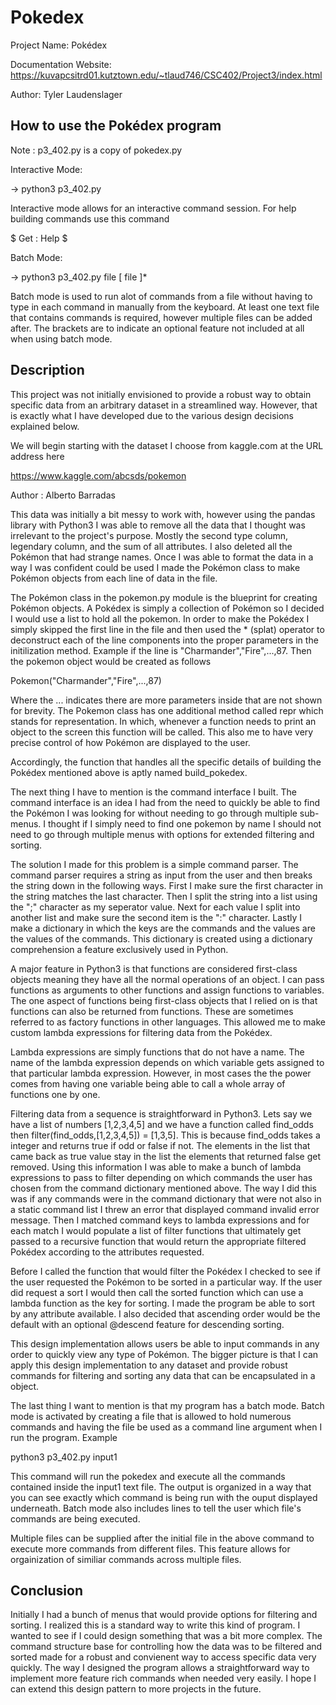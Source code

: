 # Pokedex

Project Name: Pokédex

Documentation Website:
https://kuvapcsitrd01.kutztown.edu/~tlaud746/CSC402/Project3/index.html

Author: Tyler Laudenslager

How to use the Pokédex program
--------------------------------------
Note : p3_402.py is a copy of pokedex.py

Interactive Mode:
  
  -> python3 p3_402.py

Interactive mode allows for an 
interactive command session.
For help building commands use
this command
  
  $ Get : Help $

Batch Mode:
  
  -> python3 p3_402.py file [ file ]*

Batch mode is used to run alot of commands
from a file without having to type in each
command in manually from the keyboard. At
least one text file that contains commands
is required, however multiple files can be
added after. The brackets are to indicate
an optional feature not included at all when
using batch mode.

Description
---------------------------------------

This project was not initially envisioned 
to provide a robust way to obtain specific data
from an arbitrary dataset in a streamlined 
way. However, that is exactly what I have
developed due to the various design decisions
explained below.

We will begin starting with the dataset I choose
from kaggle.com at the URL address here

https://www.kaggle.com/abcsds/pokemon

Author : Alberto Barradas

This data was initially a bit messy to work with,
however using the pandas library with Python3 I was
able to remove all the data that I thought was
irrelevant to the project's purpose. Mostly the
second type column, legendary column, and the
sum of all attributes. I also deleted all the Pokémon
that had strange names. Once I was able to format
the data in a way I was confident could be used
I made the Pokémon class to make Pokémon objects
from each line of data in the file.

The Pokémon class in the pokemon.py module is the
blueprint for creating Pokémon objects. A Pokédex
is simply a collection of Pokémon so I decided I
would use a list to hold all the pokemon. In order
to make the Pokédex I simply skipped the first
line in the file and then used the * (splat) operator
to deconstruct each of the line components into the
proper parameters in the initilization method. Example
if the line is "Charmander","Fire",...,87. Then the
pokemon object would be created as follows

Pokemon("Charmander","Fire",...,87)

Where the ... indicates there are more parameters inside
that are not shown for brevity. The Pokemon class has
one additional method called repr which stands for
representation. In which, whenever a function needs to
print an object to the screen this function will be
called. This also me to have very precise control of
how Pokémon are displayed to the user. 

Accordingly, the function that handles all the specific 
details of building the Pokédex mentioned above is aptly 
named build_pokedex.

The next thing I have to mention is the command interface
I built. The command interface is an idea I had from the 
need to quickly be able to find the Pokémon I was looking 
for without needing to go through multiple sub-menus. I
thought if I simply need to find one pokemon by name I 
should not need to go through multiple menus with options 
for extended filtering and sorting.

The solution I made for this problem is a simple command
parser. The command parser requires a string as input from
the user and then breaks the string down in the following
ways. First I make sure the first character in the string
matches the last character. Then I split the string into
a list using the ";" character as my seperator value. Next
for each value I split into another list and make sure the
second item is the ":" character. Lastly I make a dictionary
in which the keys are the commands and the values are the
values of the commands. This dictionary is created using
a dictionary comprehension a feature exclusively used in
Python.

A major feature in Python3 is that functions are considered
first-class objects meaning they have all the normal operations
of an object. I can pass functions as arguments to other functions
and assign functions to variables. The one aspect of functions
being first-class objects that I relied on is that functions can 
also be returned from functions. These are sometimes referred to
as factory functions in other languages. This allowed me to make
custom lambda expressions for filtering data from the Pokédex.

Lambda expressions are simply functions that do not have a name.
The name of the lambda expression depends on which variable gets
assigned to that particular lambda expression. However, in most
cases the the power comes from having one variable being able
to call a whole array of functions one by one.

Filtering data from a sequence is straightforward in Python3. Lets
say we have a list of numbers [1,2,3,4,5] and we have a function called
find_odds then filter(find_odds,[1,2,3,4,5]) = [1,3,5]. This is because
find_odds takes a integer and returns true if odd or false if not. The
elements in the list that came back as true value stay in the list
the elements that returned false get removed. Using this information I
was able to make a bunch of lambda expressions to pass to filter
depending on which commands the user has chosen from the command
dictionary mentioned above. The way I did this was if any commands
were in the command dictionary that were not also in a static command
list I threw an error that displayed command invalid error message.
Then I matched command keys to lambda expressions and for each match
I would populate a list of filter functions that ultimately get passed
to a recursive function that would return the appropriate filtered
Pokédex according to the attributes requested.

Before I called the function that would filter the Pokédex I checked
to see if the user requested the Pokémon to be sorted in a particular
way. If the user did request a sort I would then call the sorted function
which can use a lambda function as the key for sorting. I made the program
be able to sort by any attribute available. I also decided that ascending
order would be the default with an optional @descend feature for
descending sorting.

This design implementation allows users be able to input commands 
in any order to quickly view any type of Pokémon. The bigger picture
is that I can apply this design implementation to any dataset and
provide robust commands for filtering and sorting any data that
can be encapsulated in a object.

The last thing I want to mention is that my program has a batch mode.
Batch mode is activated by creating a file that is allowed to hold
numerous commands and having the file be used as a command line
argument when I run the program. Example

  python3 p3_402.py input1

This command will run the pokedex and execute all the commands contained
inside the input1 text file. The output is organized in a way that
you can see exactly which command is being run with the ouput displayed
underneath. Batch mode also includes lines to tell the user which
file's commands are being executed.

Multiple files can be supplied after the initial file in the above 
command to execute more commands from different files. This feature
allows for orgainization of similiar commands across multiple files.

Conclusion
----------------------------- 

Initially I had a bunch of menus that would provide options for
filtering and sorting. I realized this is a standard way to write
this kind of program. I wanted to see if I could design something
that was a bit more complex. The command structure base for
controlling how the data was to be filtered and sorted made for
a robust and convienent way to access specific data very quickly.
The way I designed the program allows a straightforward way to 
implement more feature rich commands when needed very easily.
I hope I can extend this design pattern to more projects in the
future. 
